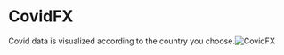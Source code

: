 # CovidFX
Covid data is visualized according to the country you choose.![CovidFX](https://user-images.githubusercontent.com/74963059/164070432-9bdd776e-67c2-4a3c-9c3a-fca521c33d6a.png)
